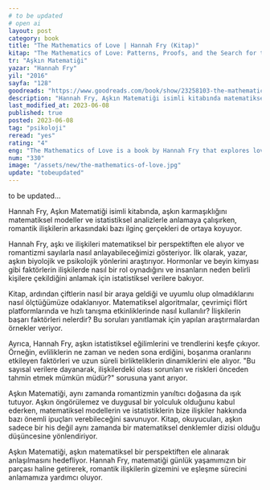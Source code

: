 ```yaml
---
# to be updated
# open ai
layout: post
category: book
title: "The Mathematics of Love | Hannah Fry (Kitap)"
kitap: "The Mathematics of Love: Patterns, Proofs, and the Search for the Ultimate Equation"
tr: "Aşkın Matematiği"
yazar: "Hannah Fry"
yil: "2016"
sayfa: "128"
goodreads: "https://www.goodreads.com/book/show/23258103-the-mathematics-of-love"
description: "Hannah Fry, Aşkın Matematiği isimli kitabında matematiksel modeller ve istatistiksel analizler kullanarak aşkın arkasındaki bazı ilginç gerçekleri ortaya koyuyor."
last_modified_at: 2023-06-08
published: true
posted: 2023-06-08
tag: "psikoloji"
reread: "yes"
rating: "4"
eng: "The Mathematics of Love is a book by Hannah Fry that explores love through mathematical models and statistical analysis, revealing the hidden patterns and complexities of romantic relationships."
num: "330"
image: "/assets/new/the-mathematics-of-love.jpg"
update: "tobeupdated"
---
```


to be updated...

Hannah Fry, Aşkın Matematiği isimli kitabında, aşkın karmaşıklığını matematiksel modeller ve istatistiksel analizlerle anlamaya çalışırken, romantik ilişkilerin arkasındaki bazı ilginç gerçekleri de ortaya koyuyor.

Hannah Fry, aşkı ve ilişkileri matematiksel bir perspektiften ele alıyor ve romantizmi sayılarla nasıl anlayabileceğimizi gösteriyor. İlk olarak, yazar, aşkın biyolojik ve psikolojik yönlerini araştırıyor. Hormonlar ve beyin kimyası gibi faktörlerin ilişkilerde nasıl bir rol oynadığını ve insanların neden belirli kişilere çekildiğini anlamak için istatistiksel verilere bakıyor.

Kitap, ardından çiftlerin nasıl bir araya geldiği ve uyumlu olup olmadıklarını nasıl ölçtüğümüze odaklanıyor. Matematiksel algoritmalar, çevrimiçi flört platformlarında ve hızlı tanışma etkinliklerinde nasıl kullanılır? İlişkilerin başarı faktörleri nelerdir? Bu soruları yanıtlamak için yapılan araştırmalardan örnekler veriyor.

Ayrıca, Hannah Fry, aşkın istatistiksel eğilimlerini ve trendlerini keşfe çıkıyor. Örneğin, evliliklerin ne zaman ve neden sona erdiğini, boşanma oranlarını etkileyen faktörleri ve uzun süreli birlikteliklerin dinamiklerini ele alıyor. "Bu sayısal verilere dayanarak, ilişkilerdeki olası sorunları ve riskleri önceden tahmin etmek mümkün müdür?" sorusuna yanıt arıyor.

Aşkın Matematiği, aynı zamanda romantizmin yanıltıcı doğasına da ışık tutuyor. Aşkın öngörülemez ve duygusal bir yolculuk olduğunu kabul ederken, matematiksel modellerin ve istatistiklerin bize ilişkiler hakkında bazı önemli ipuçları verebileceğini savunuyor. Kitap, okuyucuları, aşkın sadece bir his değil aynı zamanda bir matematiksel denklemler dizisi olduğu düşüncesine yönlendiriyor.

Aşkın Matematiği, aşkın matematiksel bir perspektiften ele alınarak anlaşılmasını hedefliyor. Hannah Fry, matematiği günlük yaşamımızın bir parçası haline getirerek, romantik ilişkilerin gizemini ve eşleşme sürecini anlamamıza yardımcı oluyor.
